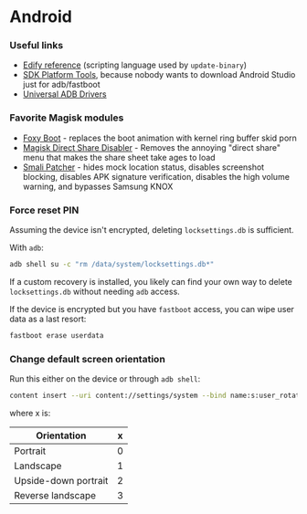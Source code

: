 # Android

### Useful links
- [Edify reference](https://source.android.com/devices/tech/ota/nonab/inside_packages) (scripting language used by `update-binary`)
- [SDK Platform Tools](https://developer.android.com/studio/releases/platform-tools), because nobody wants to download Android Studio just for adb/fastboot
- [Universal ADB Drivers](https://adb.clockworkmod.com/)

### Favorite Magisk modules
- [Foxy Boot](https://github.com/Magisk-Modules-Repo/foxy-boot) - replaces the boot animation with kernel ring buffer skid porn
- [Magisk Direct Share Disabler](https://github.com/AndroPlus-org/magisk-module-direct-share-disabler) - Removes the annoying "direct share" menu that makes the share sheet take ages to load
- [Smali Patcher](https://forum.xda-developers.com/apps/magisk/module-smali-patcher-0-7-t3680053) - hides mock location status, disables screenshot blocking, disables APK signature verification, disables the high volume warning, and bypasses Samsung KNOX

### Force reset PIN
Assuming the device isn't encrypted, deleting `locksettings.db` is sufficient.

With `adb`:
```sh
adb shell su -c "rm /data/system/locksettings.db*"
```

If a custom recovery is installed, you likely can find your own way to delete `locksettings.db` without needing `adb` access.

If the device is encrypted but you have `fastboot` access, you can wipe user data as a last resort:
```sh
fastboot erase userdata
```

### Change default screen orientation
Run this either on the device or through `adb shell`:
```sh
content insert --uri content://settings/system --bind name:s:user_rotation --bind value:i:x
```
where x is:

| Orientation          |  x  |
| -------------------- | --- |
| Portrait             |  0  |
| Landscape            |  1  |
| Upside-down portrait |  2  |
| Reverse landscape    |  3  |
